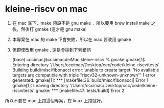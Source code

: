 # kleine-riscv on mac

1. 在 mac 底下，make 預設不是 gnu make ，所以要用 brew install make 之後，然後打 gmake (這才是 gnu make)

2. 本專案在 mac 的 make 下會失敗，所以在 mac 要改用 gmake

3. 但即使改用 gmake , 還是會碰到下列錯誤

    (base) cccimac@cccimacdeiMac kleine-riscv % gmake
    gmake[1]: Entering directory '/Users/cccimac/Desktop/ccc/code/kleine-riscv/tests'
    Building build/misc/fibonacci
    error: unable to create target: 'No available targets are compatible with triple "riscv32-unknown-unknown"'
    1 error generated.
    gmake[1]: *** [makefile:36: build/misc/fibonacci] Error 1
    gmake[1]: Leaving directory '/Users/cccimac/Desktop/ccc/code/kleine-riscv/tests'
    gmake: *** [makefile:47: tests/build] Error 2

所以不要在 mac 上跑這個專案，在 linux 上跑就好。
